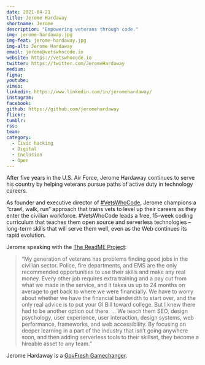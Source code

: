```yaml
---
date: 2021-04-21 
title: Jerome Hardaway
shortname: Jerome
description: "Empowering veterans through code."
img: jerome-hardaway.jpg
img-feat: jerome-hardaway.jpg
img-alt: Jerome Hardaway
email: jerome@vetswhocode.io
website: https://vetswhocode.io
twitter: https://twitter.com/JeromeHardaway
medium: 
figma: 
youtube: 
vimeo: 
linkedin: https://www.linkedin.com/in/jeromehardaway/
instagram: 
facebook: 
github: https://github.com/jeromehardaway
flickr: 
tumblr: 
rss: 
team: 
category:
  - Civic hacking
  - Digital
  - Inclusion
  - Open
---
```


After five years in the U.S. Air Force, Jerome Hardaway continues to serve his country by helping veterans pursue paths of active duty in technology careers.

As founder and executive director of [#VetsWhoCode](https://vetswhocode.io/), Jerome champions a “crawl, walk, run” approach that trains vets to level up their careers as they enter the civilian workforce. #VetsWhoCode leads a free, 15-week coding curriculum that teaches them open source and serverless technologies – long-term skills that will serve them well, even as the Web continues its rapid evolution.

Jerome speaking with the [The ReadME Project](https://github.com/readme/stories/jerome-hardaway):

> “My generation of veterans has problems finding good jobs in the civilian sector. Police, fire departments, and EMS are the only recommended opportunities to use their skills and make any real money. Every other job requires extra training and a pay cut from what we made in the service, and it takes us up to 24 months on average to get back to where we were financially. We have to worry about whether we have the financial bandwidth to start over, and the only real advice is to put your GI Bill toward college. But I knew there had to be another option out there. … We teach them SEO, design psychology, user experience, user interaction, design systems, web performance, frameworks, and web accessibility. By focusing on deeper learning in a part of the industry that isn’t going anywhere soon, and then adding serverless tools to their skillset, they become a hireable asset to any team.”

Jerome Hardaway is a [GovFresh Gamechanger](https://govfresh.com/gamechangers).